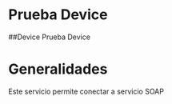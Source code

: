 # Prueba Device
##Device
Prueba Device

# Generalidades

Este servicio permite conectar a servicio SOAP
